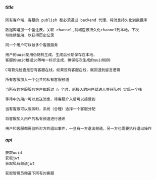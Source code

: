 ##### title

    所有客户端、客服的 publish 都必须通过 backend 代理，将消息持久化到数据库
    
    数据库增加一个备注表，关联 channel,前端应该持久化channel到本地，下次
    可继续使用，以获得历史记录
    
    同一个用户可以被多个客服服务
    
    用户的uuid使用伪随机生成，生成后长期保存在本地，
    客服的uuid根据id等唯一标识生成，确保每次生成的uuid相同
    
    C端首先检查是否有客服在线，如果没有客服在线，就回退到留言逻辑
    
    所有客服加入一个公共的私有客服频道
    
    当所有的客服服务客户都超过 n 个时，新接入的用户就进入等待队列 实现一个栈
    
    等待中的用户可以发送消息，待客服介入后可以接受到
    
    当有客服可以服务时，系统（合理）选择一个客服分配
    
    将客服加入用户的私有频道进行通讯
    
    用户和客服都要监听对方的退出事件，一旦有一方退出频道，另一方也需要执行退出操作
    
    
    
##### api

    获取uuid
    获取jwt
    获取私有频道jwt
    
    获取管理员频道下所有的客服
    
    
    
    